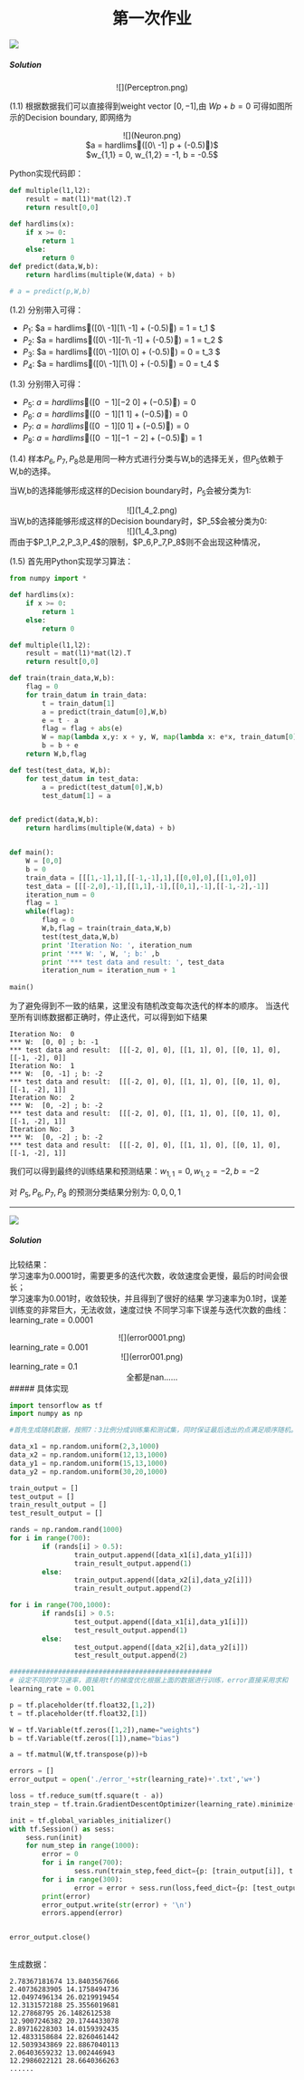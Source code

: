 # <center> 第一次作业 </center>


![](Problem1.png) 

##### Solution

<center> ![](Perceptron.png) </center> 

(1.1) 根据数据我们可以直接得到weight vector $[0,-1]$,由 $Wp + b = 0$ 可得如图所示的Decision boundary, 即网络为
<center> ![](Neuron.png) </center> 
<center> $a = hardlims􏰄([0\ -1] p + (-0.5)􏰅)$ </center>
<center> $w_{1,1} = 0, w_{1,2} = -1, b = -0.5$ </center>

Python实现代码即：

```python
def multiple(l1,l2):
    result = mat(l1)*mat(l2).T
    return result[0,0]
    
def hardlims(x):
    if x >= 0:
        return 1
    else:
        return 0   
def predict(data,W,b):
    return hardlims(multiple(W,data) + b)
    
# a = predict(p,W,b)
```

(1.2) 分别带入可得：

 - $P_1$: $a = hardlims􏰄([0\ -1][1\ -1]  + (-0.5)􏰅) = 1 = t_1 $
 - $P_2$: $a = hardlims􏰄([0\ -1][-1\ -1]  + (-0.5)􏰅) = 1 = t_2 $
 - $P_3$: $a = hardlims􏰄([0\ -1][0\ 0]  + (-0.5)􏰅) = 0 = t_3 $
 - $P_4$: $a = hardlims􏰄([0\ -1][1\ 0]  + (-0.5)􏰅) = 0 = t_4 $


(1.3) 分别带入可得：

 - $P_5$: $a = hardlims􏰄([0\ -1][-2\ 0]  + (-0.5)􏰅) = 0$
 - $P_6$: $a = hardlims􏰄([0\ -1][1\ 1]  + (-0.5)􏰅) = 0$
 - $P_7$: $a = hardlims􏰄([0\ -1][0\ 1]  + (-0.5)􏰅) = 0$
 - $P_8$: $a = hardlims􏰄([0\ -1][-1\ -2]  + (-0.5)􏰅) = 1$
 
(1.4) 样本$P_6,P_7,P_8$总是用同一种方式进行分类与W,b的选择无关，但$P_5$依赖于W,b的选择。

当W,b的选择能够形成这样的Decision boundary时，$P_5$会被分类为1:
<center> ![](1_4_2.png) </center> 
当W,b的选择能够形成这样的Decision boundary时，$P_5$会被分类为0: 
<center> ![](1_4_3.png) </center> 
而由于$P_1,P_2,P_3,P_4$的限制，$P_6,P_7,P_8$则不会出现这种情况，

(1.5) 首先用Python实现学习算法：

```python
from numpy import *

def hardlims(x):
    if x >= 0:
        return 1
    else:
        return 0

def multiple(l1,l2):
    result = mat(l1)*mat(l2).T
    return result[0,0]

def train(train_data,W,b):
    flag = 0
    for train_datum in train_data:
        t = train_datum[1]
        a = predict(train_datum[0],W,b)
        e = t - a
        flag = flag + abs(e)
        W = map(lambda x,y: x + y, W, map(lambda x: e*x, train_datum[0]))
        b = b + e
    return W,b,flag

def test(test_data, W,b):
    for test_datum in test_data:
        a = predict(test_datum[0],W,b)
        test_datum[1] = a


def predict(data,W,b):
    return hardlims(multiple(W,data) + b)


def main():
    W = [0,0]
    b = 0
    train_data = [[[1,-1],1],[[-1,-1],1],[[0,0],0],[[1,0],0]]
    test_data = [[[-2,0],-1],[[1,1],-1],[[0,1],-1],[[-1,-2],-1]]
    iteration_num = 0
    flag = 1
    while(flag):
        flag = 0
        W,b,flag = train(train_data,W,b)
        test(test_data,W,b)
        print 'Iteration No: ', iteration_num
        print '*** W: ', W, '; b:' ,b
        print '*** test data and result: ', test_data
        iteration_num = iteration_num + 1
        
main()

```

为了避免得到不一致的结果，这里没有随机改变每次迭代的样本的顺序。
当迭代至所有训练数据都正确时，停止迭代，可以得到如下结果

```
Iteration No:  0
*** W:  [0, 0] ; b: -1
*** test data and result:  [[[-2, 0], 0], [[1, 1], 0], [[0, 1], 0], [[-1, -2], 0]]
Iteration No:  1
*** W:  [0, -1] ; b: -2
*** test data and result:  [[[-2, 0], 0], [[1, 1], 0], [[0, 1], 0], [[-1, -2], 1]]
Iteration No:  2
*** W:  [0, -2] ; b: -2
*** test data and result:  [[[-2, 0], 0], [[1, 1], 0], [[0, 1], 0], [[-1, -2], 1]]
Iteration No:  3
*** W:  [0, -2] ; b: -2
*** test data and result:  [[[-2, 0], 0], [[1, 1], 0], [[0, 1], 0], [[-1, -2], 1]]
```

我们可以得到最终的训练结果和预测结果：$w_{1,1} = 0, w_{1,2} = -2, b = -2$

对 $P_5,P_6,P_7,P_8$ 的预测分类结果分别为: $0,0,0,1$

---	

![](Problem2.png)

##### Solution
比较结果：  
学习速率为0.0001时，需要更多的迭代次数，收敛速度会更慢，最后的时间会很长；  
学习速率为0.001时，收敛较快，并且得到了很好的结果
学习速率为0.1时，误差训练变的非常巨大，无法收敛，速度过快
不同学习率下误差与迭代次数的曲线：
learning_rate = 0.0001  
<center> ![](error0001.png) </center> 
learning_rate = 0.001  
<center> ![](error001.png) </center> 
learning_rate = 0.1  
<center>全都是nan……</center> 
##### 具体实现

```python
import tensorflow as tf
import numpy as np

#首先生成随机数据，按照7：3比例分成训练集和测试集，同时保证最后选出的点满足顺序随机。

data_x1 = np.random.uniform(2,3,1000)
data_x2 = np.random.uniform(12,13,1000)
data_y1 = np.random.uniform(15,13,1000)
data_y2 = np.random.uniform(30,20,1000)

train_output = [] 
test_output = []
train_result_output = []
test_result_output = []

rands = np.random.rand(1000)
for i in range(700):
        if (rands[i] > 0.5):
                train_output.append([data_x1[i],data_y1[i]])
                train_result_output.append(1)
        else:
                train_output.append([data_x2[i],data_y2[i]])
                train_result_output.append(2)

for i in range(700,1000):
        if rands[i] > 0.5:
                test_output.append([data_x1[i],data_y1[i]])
                test_result_output.append(1)
        else:
                test_output.append([data_x2[i],data_y2[i]])
                test_result_output.append(2)

##################################################
# 设定不同的学习速率，直接用tf的梯度优化根据上面的数据进行训练，error直接采用求和
learning_rate = 0.001

p = tf.placeholder(tf.float32,[1,2])
t = tf.placeholder(tf.float32,[1])

W = tf.Variable(tf.zeros([1,2]),name="weights")
b = tf.Variable(tf.zeros([1]),name="bias")

a = tf.matmul(W,tf.transpose(p))+b

errors = []
error_output = open('./error_'+str(learning_rate)+'.txt','w+')

loss = tf.reduce_sum(tf.square(t - a))
train_step = tf.train.GradientDescentOptimizer(learning_rate).minimize(loss)

init = tf.global_variables_initializer()
with tf.Session() as sess:
    sess.run(init)
    for num_step in range(1000):
        error = 0
        for i in range(700):
                sess.run(train_step,feed_dict={p: [train_output[i]], t: [train_result_output[i]]})
        for i in range(300):
                error = error + sess.run(loss,feed_dict={p: [test_output[i]], t: [test_result_output[i]]})
        print(error)
        error_output.write(str(error) + '\n')
        errors.append(error)


error_output.close()
   

```

生成数据：

```
2.78367181674 13.8403567666
2.40736283905 14.1758494736
12.0497496134 26.0219919454
12.3131572188 25.3556019681
12.27868795 26.1482612538
12.9007246382 20.1744433078
2.89716228303 14.0159392435
12.4833158684 22.8260461442
12.5039343869 22.8867040113
2.06403659232 13.002446943
12.2986022121 28.6640366263
......

```


